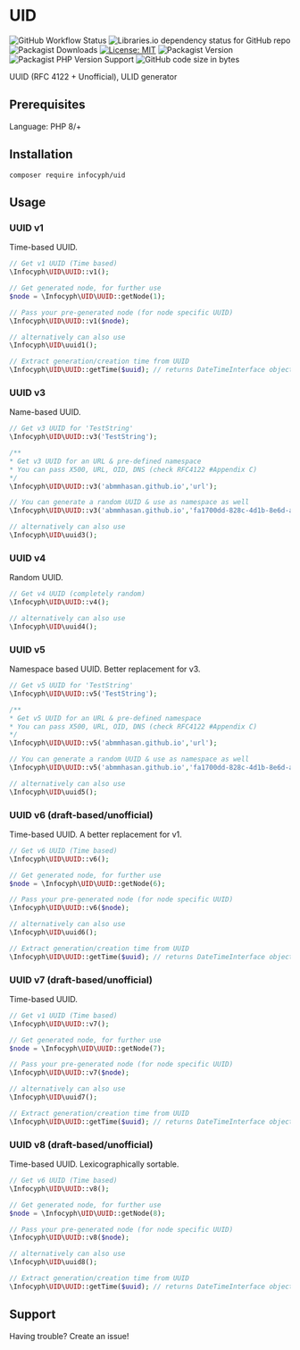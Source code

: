 # UID

![GitHub Workflow Status](https://img.shields.io/github/actions/workflow/status/infocyph/uid/ci.yml?branch=main)
![Libraries.io dependency status for GitHub repo](https://img.shields.io/librariesio/github/infocyph/uid)
![Packagist Downloads](https://img.shields.io/packagist/dt/infocyph/uid)
[![License: MIT](https://img.shields.io/badge/License-MIT-green.svg)](https://opensource.org/licenses/MIT)
![Packagist Version](https://img.shields.io/packagist/v/infocyph/uid)
![Packagist PHP Version Support](https://img.shields.io/packagist/php-v/infocyph/uid)
![GitHub code size in bytes](https://img.shields.io/github/languages/code-size/infocyph/uid)

UUID (RFC 4122 + Unofficial), ULID generator

## Prerequisites

Language: PHP 8/+

## Installation

```
composer require infocyph/uid
```

## Usage

### UUID v1

Time-based UUID.

```php
// Get v1 UUID (Time based)
\Infocyph\UID\UUID::v1();

// Get generated node, for further use
$node = \Infocyph\UID\UUID::getNode(1);

// Pass your pre-generated node (for node specific UUID)
\Infocyph\UID\UUID::v1($node);

// alternatively can also use
\Infocyph\UID\uuid1();

// Extract generation/creation time from UUID
\Infocyph\UID\UUID::getTime($uuid); // returns DateTimeInterface object
```

### UUID v3

Name-based UUID.

```php
// Get v3 UUID for 'TestString'
\Infocyph\UID\UUID::v3('TestString');

/**
* Get v3 UUID for an URL & pre-defined namespace
* You can pass X500, URL, OID, DNS (check RFC4122 #Appendix C)
*/
\Infocyph\UID\UUID::v3('abmmhasan.github.io','url');

// You can generate a random UUID & use as namespace as well
\Infocyph\UID\UUID::v3('abmmhasan.github.io','fa1700dd-828c-4d1b-8e6d-a6104807da90');

// alternatively can also use
\Infocyph\UID\uuid3();
```

### UUID v4

Random UUID.

```php
// Get v4 UUID (completely random)
\Infocyph\UID\UUID::v4();

// alternatively can also use
\Infocyph\UID\uuid4();
```

### UUID v5

Namespace based UUID. Better replacement for v3.

```php
// Get v5 UUID for 'TestString'
\Infocyph\UID\UUID::v5('TestString');

/**
* Get v5 UUID for an URL & pre-defined namespace
* You can pass X500, URL, OID, DNS (check RFC4122 #Appendix C)
*/
\Infocyph\UID\UUID::v5('abmmhasan.github.io','url');

// You can generate a random UUID & use as namespace as well
\Infocyph\UID\UUID::v5('abmmhasan.github.io','fa1700dd-828c-4d1b-8e6d-a6104807da90');

// alternatively can also use
\Infocyph\UID\uuid5();
```

### UUID v6 (draft-based/unofficial)

Time-based UUID. A better replacement for v1.

```php
// Get v6 UUID (Time based)
\Infocyph\UID\UUID::v6();

// Get generated node, for further use
$node = \Infocyph\UID\UUID::getNode(6);

// Pass your pre-generated node (for node specific UUID)
\Infocyph\UID\UUID::v6($node);

// alternatively can also use
\Infocyph\UID\uuid6();

// Extract generation/creation time from UUID
\Infocyph\UID\UUID::getTime($uuid); // returns DateTimeInterface object
```

### UUID v7 (draft-based/unofficial)

Time-based UUID.

```php
// Get v1 UUID (Time based)
\Infocyph\UID\UUID::v7();

// Get generated node, for further use
$node = \Infocyph\UID\UUID::getNode(7);

// Pass your pre-generated node (for node specific UUID)
\Infocyph\UID\UUID::v7($node);

// alternatively can also use
\Infocyph\UID\uuid7();

// Extract generation/creation time from UUID
\Infocyph\UID\UUID::getTime($uuid); // returns DateTimeInterface object
```

### UUID v8 (draft-based/unofficial)

Time-based UUID. Lexicographically sortable.

```php
// Get v6 UUID (Time based)
\Infocyph\UID\UUID::v8();

// Get generated node, for further use
$node = \Infocyph\UID\UUID::getNode(8);

// Pass your pre-generated node (for node specific UUID)
\Infocyph\UID\UUID::v8($node);

// alternatively can also use
\Infocyph\UID\uuid8();

// Extract generation/creation time from UUID
\Infocyph\UID\UUID::getTime($uuid); // returns DateTimeInterface object
```

## Support

Having trouble? Create an issue!
